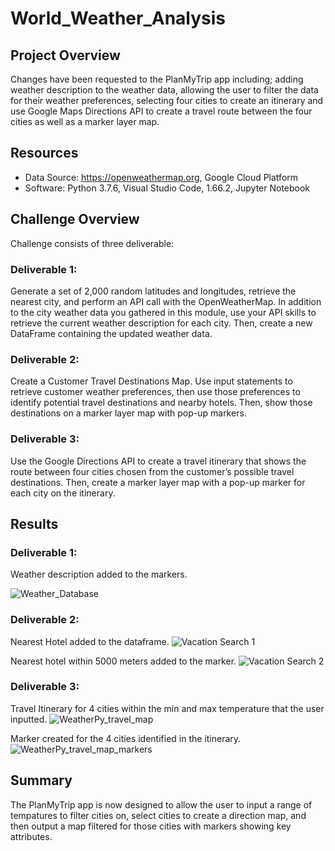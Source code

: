 # World_Weather_Analysis

## Project Overview
Changes have been requested to the PlanMyTrip app including; adding weather description to the weather data, allowing the user to filter the data for their weather preferences, selecting four cities to create an itinerary and use Google Maps Directions API to create a travel route between the four cities as well as a marker layer map.

## Resources
- Data Source: https://openweathermap.org, Google Cloud Platform
- Software: Python 3.7.6, Visual Studio Code, 1.66.2, Jupyter Notebook

## Challenge Overview
Challenge consists of three deliverable:

### Deliverable 1: 
Generate a set of 2,000 random latitudes and longitudes, retrieve the nearest city, and perform an API call with the OpenWeatherMap. In addition to the city weather data you gathered in this module, use your API skills to retrieve the current weather description for each city. Then, create a new DataFrame containing the updated weather data.
 

### Deliverable 2: 
Create a Customer Travel Destinations Map. Use input statements to retrieve customer weather preferences, then use those preferences to identify potential travel destinations and nearby hotels. Then, show those destinations on a marker layer map with pop-up markers.

### Deliverable 3: 
Use the Google Directions API to create a travel itinerary that shows the route between four cities chosen from the customer’s possible travel destinations. Then, create a marker layer map with a pop-up marker for each city on the itinerary.

## Results

### Deliverable 1:

Weather description added to the markers.

![Weather_Database](https://user-images.githubusercontent.com/87085239/170166813-851079ca-7b15-48ca-b038-ac711bda7289.png)

### Deliverable 2:

Nearest Hotel added to the dataframe.
![Vacation Search 1](https://user-images.githubusercontent.com/87085239/170166862-85a122ec-8847-492b-a737-a7bce7f82a07.png)

Nearest hotel within 5000 meters added to the marker.
![Vacation Search 2](https://user-images.githubusercontent.com/87085239/170166893-6980b118-0223-4df7-a7cb-08dd2c2182e4.png)

### Deliverable 3:

Travel Itinerary for 4 cities within the min and max temperature that the user inputted. 
![WeatherPy_travel_map](https://user-images.githubusercontent.com/87085239/170166927-de7091d6-cfae-41a4-8a45-963bba2c0e48.png)

Marker created for the 4 cities identified in the itinerary. 
![WeatherPy_travel_map_markers](https://user-images.githubusercontent.com/87085239/170166954-3c5609af-ffac-4d72-9a69-e09d11b9930e.png)

## Summary
The PlanMyTrip app is now designed to allow the user to input a range of tempatures to filter cities on, select cities to create a direction map, and then output a map filtered for those cities with markers showing key attributes. 
